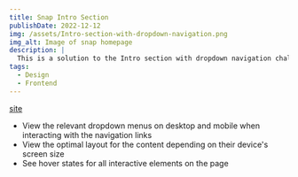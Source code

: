```yaml
---
title: Snap Intro Section
publishDate: 2022-12-12
img: /assets/Intro-section-with-dropdown-navigation.png
img_alt: Image of snap homepage
description: |
  This is a solution to the Intro section with dropdown navigation challenge on Frontend Mentor.
tags:
  - Design
  - Frontend
---
```


[site](https://ikennarichard.github.io/Intro-section-with-dropdown-navigation/)

- View the relevant dropdown menus on desktop and mobile when interacting with the navigation links
- View the optimal layout for the content depending on their device's screen size
- See hover states for all interactive elements on the page
